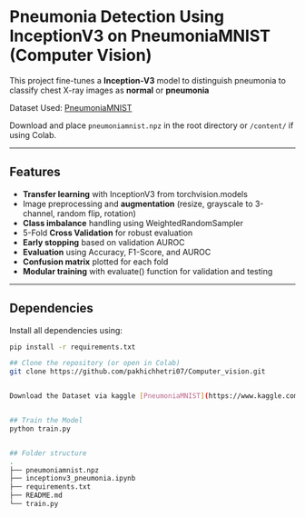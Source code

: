 # Pneumonia Detection Using InceptionV3 on PneumoniaMNIST (Computer Vision)
This project fine-tunes a **Inception-V3** model to distinguish pneumonia to classify chest X-ray images as **normal** or **pneumonia**

Dataset Used: [PneumoniaMNIST](https://www.kaggle.com/datasets/rijulshr/pneumoniamnist/data?select=pneumoniamnist.npz)

Download and place `pneumoniamnist.npz` in the root directory or `/content/` if using Colab.

---

##  Features

- **Transfer learning** with InceptionV3 from torchvision.models
- Image preprocessing and **augmentation** (resize, grayscale to 3-channel, random flip, rotation)
- **Class imbalance** handling using WeightedRandomSampler
- 5-Fold **Cross Validation** for robust evaluation
- **Early stopping** based on validation AUROC
- **Evaluation** using Accuracy, F1-Score, and AUROC
- **Confusion matrix** plotted for each fold
- **Modular training** with evaluate() function for validation and testing

---

##  Dependencies

Install all dependencies using:

```bash
pip install -r requirements.txt

## Clone the repository (or open in Colab)
git clone https://github.com/pakhichhetri07/Computer_vision.git


Download the Dataset via kaggle [PneumoniaMNIST](https://www.kaggle.com/datasets/rijulshr/pneumoniamnist/data?select=pneumoniamnist.npz) dataset 


## Train the Model
python train.py


## Folder structure 
.
├── pneumoniamnist.npz
├── inceptionv3_pneumonia.ipynb
├── requirements.txt
├── README.md
└── train.py    



